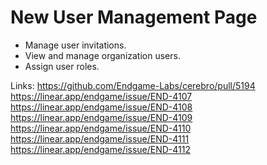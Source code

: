 # New User Management Page

- Manage user invitations.
- View and manage organization users.
- Assign user roles.

Links:
https://github.com/Endgame-Labs/cerebro/pull/5194
https://linear.app/endgame/issue/END-4107
https://linear.app/endgame/issue/END-4108
https://linear.app/endgame/issue/END-4109
https://linear.app/endgame/issue/END-4110
https://linear.app/endgame/issue/END-4111
https://linear.app/endgame/issue/END-4112

